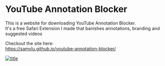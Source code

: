 # YouTube Annotation Blocker
This is a website for downloading YouTube Annotation Blocker.  
It's a free Safari Extension I made that banishes annotations, branding and suggested videos

Checkout the site here:  
https://samvlu.github.io/youtube-annotation-blocker/

[![title](https://raw.githubusercontent.com/samvlu/youtube-annotation-blocker/gh-pages/screenie/screenie.png)](http://samvlu.github.io/youtube-annotation-blocker/)
